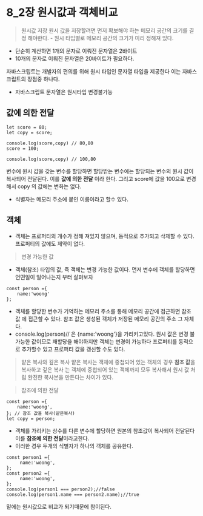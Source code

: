 # 8_2장 원시값과 객체비교

> 원시값 저장
원시 값을 저장할려면 먼저 확보해야 하는 메모리 공간의 크기를 결정 해야한다. - 원시 타입별로 메모리 공간의 크기가 미리 정해져 있다.
- 단순히 계산하면 1개의 문자로 이뤄진 문자열은 2바이트
- 10개의 문자로 이뤄진 문자열은 20바이트가 필요하다.

자바스크립트는 개발자의 편의를 위해 원시 타입인 문자열 타입을 제공한다 이는 자바스크립트의 장점중 하나다.
- 자바스크립트 문자열은 원시타입 변경불가능

## 값에 의한 전달

```
let score = 80;
let copy = score;

console.log(score,copy) // 80,80
score = 100;

console.log(score,copy) // 100,80
```

변수에 원시 값을 갖는 변수를 할당하면 할당받는 변수에는 할당되는 변수의 원시 값이 복사되어 전달된다. 이를 **값에 의한 전달** 이라 한다. 그리고 score에 값을 100으로 변경해서 copy 의 값에는 변화는 없다.

- 식별자는 메모리 주소에 붙인 이름이라고 할수 있다.

## 객체 
- 객체는 프로퍼티의 개수가 정해 져있지 않으며, 동적으로 추가되고 삭제할 수 있다. 프로퍼티의 값에도 제약이 없다.

> 변경 가능한 값
- 객체(참조) 타입의 값, 즉 객체는 변경 가능한 값이다. 먼저 변수에 객체를 할당하면 언떤일이 일어나는지 부터 살펴보자
```
const person ={
    name:'woong'
};
```
- 객체를 할당한 변수가 기억하는 메모리 주소를 통해 메모리 공간에 접근하면 참조 값 에 접근할 수 있다. 참조 값은 생성된 객체가 저장된 메모리 공간의 주소 그 자체다.
- console.log(person)// 은 {name:'woong'}을 가리키고있다.
원시 값은 변경 불가능한 값이므로 재할당을 해야하지만 객체는 변경이 가능하다 프로퍼티를 동적으로 추가할수 있고 프로퍼티 값을 갱신할 수도 있다.

> 얕은 복사와 깊은 복사
얕은 복사는 객체에 중첩되어 있는 객체의 경우 **참조 값**을 복사하고 깊은 복사 는 객체에 중첩되어 있는 객체까지 모두 복사해서 원시 값 처럼 완전한 복사본을 만든다는 차이가 있다.

> 참조에 의한 전달
```
const person ={
    name:'woong',
}; // 참조 값을 복사(얕은복사)
let copy = person;
```
- 객체를 가리키는 상수를 다른 변수에 할당하면 원본의 참조값이 복사되어 전달된다 이를 **참조에 의한 전달**이라고한다.
- 이러한 경우 두개의 식별자가 하나의 객체를 공유한다.
```
const person1 ={
     name:'woong',
};
const person2 ={
     name:'woong',
};
console.log(person1 === person2);//false
console.log(person1.name === person2.name);//true
```
밑에는 원시값으로 비교가 되기때문에 참이된다.
